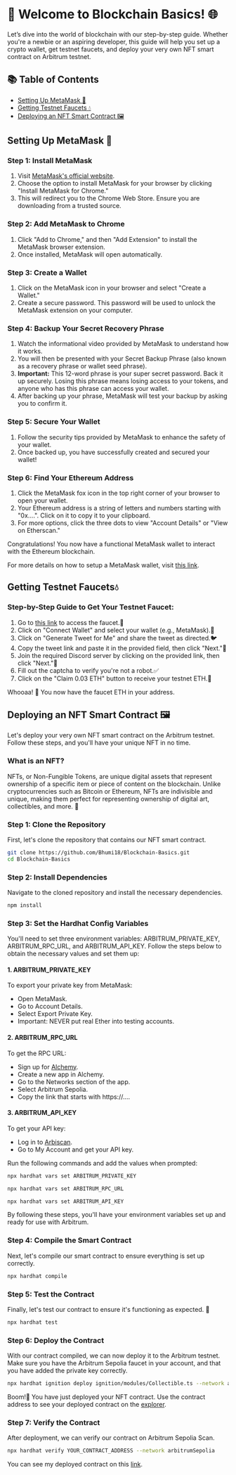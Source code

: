 # 🚀 Welcome to Blockchain Basics! 🌐

Let’s dive into the world of blockchain with our step-by-step guide. Whether you're a newbie or an aspiring developer, this guide will help you set up a crypto wallet, get testnet faucets, and deploy your very own NFT smart contract on Arbitrum testnet.

## 📚 Table of Contents

- [Setting Up MetaMask 🦊](#setting-up-metamask)
- [Getting Testnet Faucets 💧](#getting-testnet-faucets)
- [Deploying an NFT Smart Contract 🖼️](#deploying-an-nft-smart-contract)

## Setting Up MetaMask 🦊

### Step 1: Install MetaMask
1. Visit [MetaMask's official website](https://metamask.io/download/).
2. Choose the option to install MetaMask for your browser by clicking "Install MetaMask for Chrome."
3. This will redirect you to the Chrome Web Store. Ensure you are downloading from a trusted source.

### Step 2: Add MetaMask to Chrome
1. Click "Add to Chrome," and then "Add Extension" to install the MetaMask browser extension.
2. Once installed, MetaMask will open automatically.

### Step 3: Create a Wallet
1. Click on the MetaMask icon in your browser and select "Create a Wallet."
2. Create a secure password. This password will be used to unlock the MetaMask extension on your computer.

### Step 4: Backup Your Secret Recovery Phrase
1. Watch the informational video provided by MetaMask to understand how it works.
2. You will then be presented with your Secret Backup Phrase (also known as a recovery phrase or wallet seed phrase).
3. **Important:** This 12-word phrase is your super secret password. Back it up securely. Losing this phrase means losing access to your tokens, and anyone who has this phrase can access your wallet.
4. After backing up your phrase, MetaMask will test your backup by asking you to confirm it.

### Step 5: Secure Your Wallet
1. Follow the security tips provided by MetaMask to enhance the safety of your wallet.
2. Once backed up, you have successfully created and secured your wallet!

### Step 6: Find Your Ethereum Address
1. Click the MetaMask fox icon in the top right corner of your browser to open your wallet.
2. Your Ethereum address is a string of letters and numbers starting with "0x....". Click on it to copy it to your clipboard.
3. For more options, click the three dots to view "Account Details" or "View on Etherscan."

Congratulations! You now have a functional MetaMask wallet to interact with the Ethereum blockchain.

For more details on how to setup a MetaMask wallet, visit [this link](https://codehs.com/tutorial/jkeesh/how-to-set-up-an-ethereum-wallet-on-metamask).

## Getting Testnet Faucets💧

### Step-by-Step Guide to Get Your Testnet Faucet:

1. Go to [this link](https://faucet.lamproslabs.io/) to access the faucet.💸
2. Click on "Connect Wallet" and select your wallet (e.g., MetaMask).🔗
3. Click on "Generate Tweet for Me" and share the tweet as directed.🐦
4. Copy the tweet link and paste it in the provided field, then click "Next."🔗
5. Join the required Discord server by clicking on the provided link, then click "Next."💬
6. Fill out the captcha to verify you're not a robot.✅
7. Click on the "Claim 0.03 ETH" button to receive your testnet ETH.💸

Whooaa! 🎉 You now have the faucet ETH in your address.

## Deploying an NFT Smart Contract 🖼️

Let's deploy your very own NFT smart contract on the Arbitrum testnet. Follow these steps, and you'll have your unique NFT in no time.

### What is an NFT?
NFTs, or Non-Fungible Tokens, are unique digital assets that represent ownership of a specific item or piece of content on the blockchain. Unlike cryptocurrencies such as Bitcoin or Ethereum, NFTs are indivisible and unique, making them perfect for representing ownership of digital art, collectibles, and more. 🎨

### Step 1: Clone the Repository 
First, let's clone the repository that contains our NFT smart contract.

```bash
git clone https://github.com/Bhumi18/Blockchain-Basics.git
cd Blockchain-Basics
```
### Step 2: Install Dependencies
Navigate to the cloned repository and install the necessary dependencies. 
```bash
npm install
```

### Step 3: Set the Hardhat Config Variables
You'll need to set three environment variables: ARBITRUM_PRIVATE_KEY, ARBITRUM_RPC_URL, and ARBITRUM_API_KEY. Follow the steps below to obtain the necessary values and set them up:

#### 1. ARBITRUM_PRIVATE_KEY
To export your private key from MetaMask:

- Open MetaMask.
- Go to Account Details.
- Select Export Private Key.
- Important: NEVER put real Ether into testing accounts.

#### 2. ARBITRUM_RPC_URL
To get the RPC URL:

- Sign up for [Alchemy](https://dashboard.alchemy.com/apps/tpvyvhyqno4s4bla/networks).
- Create a new app in Alchemy.
- Go to the Networks section of the app.
- Select Arbitrum Sepolia.
- Copy the link that starts with https://....

#### 3. ARBITRUM_API_KEY
To get your API key:

- Log in to [Arbiscan](https://arbiscan.io/).
- Go to My Account and get your API key.

Run the following commands and add the values when prompted:
```bash
npx hardhat vars set ARBITRUM_PRIVATE_KEY
```
```bash
npx hardhat vars set ARBITRUM_RPC_URL
```
```bash
npx hardhat vars set ARBITRUM_API_KEY
```

By following these steps, you'll have your environment variables set up and ready for use with Arbitrum.

### Step 4: Compile the Smart Contract
Next, let's compile our smart contract to ensure everything is set up correctly. 

```bash
npx hardhat compile
```

### Step 5: Test the Contract
Finally, let's test our contract to ensure it's functioning as expected. 🧪

```bash
npx hardhat test
```

### Step 6: Deploy the Contract
With our contract compiled, we can now deploy it to the Arbitrum testnet. Make sure you have the Arbitrum Sepolia faucet in your account, and that you have added the private key correctly.

```bash
npx hardhat ignition deploy ignition/modules/Collectible.ts --network arbitrumSepolia
```
Boom!🚀 You have just deployed your NFT contract. Use the contract address to see your deployed contract on the [explorer](https://sepolia.arbiscan.io/).

### Step 7: Verify the Contract
After deployment, we can verify our contract on Arbitrum Sepolia Scan. 

```bash
npx hardhat verify YOUR_CONTRACT_ADDRESS --network arbitrumSepolia
```
You can see my deployed contract on this [link](https://sepolia.arbiscan.io/address/0x59A2A47144b2915A36Ff2D6E795ae0Fc147ce8a5).
